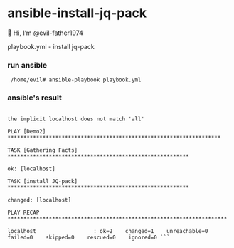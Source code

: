 # ansible-install-jq-pack
👋 Hi, I’m @evil-father1974

playbook.yml - install jq-pack


### run ansible

``` /home/evil# ansible-playbook playbook.yml```


### ansible's result

```[WARNING]: provided hosts list is empty, only localhost is available. Note that

the implicit localhost does not match 'all'

PLAY [Demo2] *******************************************************************

TASK [Gathering Facts] *********************************************************

ok: [localhost]

TASK [install JQ-pack] *********************************************************

changed: [localhost]

PLAY RECAP *********************************************************************

localhost                  : ok=2    changed=1    unreachable=0    failed=0    skipped=0    rescued=0    ignored=0 ```
